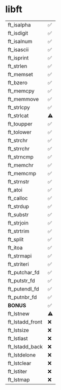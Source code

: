 # libft

|   |   |
|---|---|
| ft_isalpha       | ✅ |
| ft_isdigit       | ✅ |
| ft_isalnum       | ✅ |
| ft_isascii       | ✅ |
| ft_isprint       | ✅ |
| ft_strlen        | ✅ |
| ft_memset        | ✅ |
| ft_bzero         | ✅ |
| ft_memcpy        | ✅ |
| ft_memmove       | ✅ |
| ft_strlcpy       | ✅ |
| ft_strlcat       | ⚠️|
| ft_toupper       | ✅ |
| ft_tolower       | ✅ |
| ft_strchr        | ✅ |
| ft_strrchr       | ✅ |
| ft_strncmp       | ✅ |
| ft_memchr        | ✅ |
| ft_memcmp        | ✅ |
| ft_strnstr       | ✅ |
| ft_atoi          | ✅ |
| ft_calloc        | ✅ |
| ft_strdup        | ✅ |
| ft_substr        | ✅ |
| ft_strjoin       | ✅ |
| ft_strtrim       | ✅ |
| ft_split         | ✅ |
| ft_itoa          | ✅ |
| ft_strmapi       | ✅ |
| ft_striteri      | ✅ |
| ft_putchar_fd    | ✅ |
| ft_putstr_fd     | ✅ |
| ft_putendl_fd    | ✅ |
| ft_putnbr_fd     | ✅ |
| **BONUS**        | ✅ |
| ft_lstnew        | ⚠️ |
| ft_lstadd_front  | ❌ |
| ft_lstsize       | ❌ |
| ft_lstlast       | ❌ |
| ft_lstadd_back   | ❌ |
| ft_lstdelone     | ❌ |
| ft_lstclear      | ❌ |
| ft_lstiter       | ❌ |
| ft_lstmap        | ❌ |
